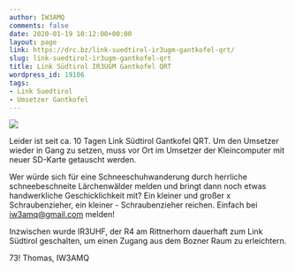 ```yaml
---
author: IW3AMQ
comments: false
date: 2020-01-19 10:12:00+00:00
layout: page
link: https://drc.bz/link-suedtirol-ir3ugm-gantkofel-qrt/
slug: link-suedtirol-ir3ugm-gantkofel-qrt
title: Link Südtirol IR3UGM Gantkofel QRT
wordpress_id: 19106
tags:
- Link Suedtirol
- Umsetzer Gantkofel
---
```







![](https://drc.bz/wp-content/uploads/2016/07/20160711_185758-1024x768.jpg)







Leider ist seit ca. 10 Tagen Link Südtirol Gantkofel QRT. Um den Umsetzer wieder in Gang zu setzen, muss vor Ort im Umsetzer der Kleincomputer mit neuer SD-Karte getauscht werden.  







Wer würde sich für eine Schneeschuhwanderung durch herrliche schneebeschneite Lärchenwälder melden und bringt dann noch etwas handwerkliche Geschicklichkeit mit? Ein kleiner und großer x Schraubenzieher, ein kleiner - Schraubenzieher reichen. Einfach bei [iw3amq@gmail.com](mailto:iw3amq@gmail.com) melden! 







Inzwischen wurde IR3UHF, der R4 am Rittnerhorn dauerhaft zum Link Südtirol geschalten, um einen Zugang aus dem Bozner Raum zu erleichtern. 







73! Thomas, IW3AMQ




